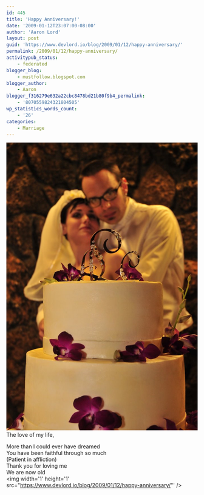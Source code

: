 ```yaml
---
id: 445
title: 'Happy Anniversary!'
date: '2009-01-12T23:07:00-08:00'
author: 'Aaron Lord'
layout: post
guid: 'https://www.devlord.io/blog/2009/01/12/happy-anniversary/'
permalink: /2009/01/12/happy-anniversary/
activitypub_status:
    - federated
blogger_blog:
    - mustfollow.blogspot.com
blogger_author:
    - Aaron
blogger_f316279e632a22cbc8478bd21b80f9b4_permalink:
    - '8070559824321804505'
wp_statistics_words_count:
    - '26'
categories:
    - Marriage
---
```


<a href="/assets/img/2011/10/2802402388_487f1924a3_b.jpg"><img src="/assets/img/2011/10/2802402388_487f1924a3_b.jpg?w=199" border="0" alt="" /></a><br />The love of my life,<div>More than I could ever have dreamed<br /><div>You have been faithful through so much</div><div>(Patient in affliction)</div><div>Thank you for loving me</div><div>We are now old</div></div><div class="blogger-post-footer"><img width='1' height='1' src="https://www.devlord.io/blog/2009/01/12/happy-anniversary/"' /></div>